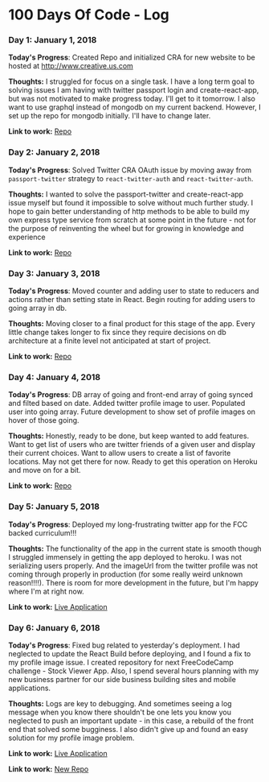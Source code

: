 # 100 Days Of Code - Log

<!-- ### Day 0: February 30, 2016 (Example 2)
##### (delete me or comment me out)

**Today's Progress**: Fixed CSS, worked on canvas functionality for the app.

**Thoughts**: I really struggled with CSS, but, overall, I feel like I am slowly getting better at it. Canvas is still new for me, but I managed to figure out some basic functionaliity

**Link(s) to work**: [Calculator App](http://www.example.com) -->

### Day 1: January 1, 2018

**Today's Progress**: Created Repo and initialized CRA for new website to be hosted at http://www.creative.us.com

**Thoughts:** I struggled for focus on a single task. I have a long term goal to solving issues I am having with twitter passport login and create-react-app, but was not motivated to make progress today. I'll get to it tomorrow. I also want to use graphql instead of mongodb on my current backend. However, I set up the repo for mongodb initially. I'll have to change later.

**Link to work:** [Repo](https://github.com/wesleylhandy/creativ.us.com)

### Day 2: January 2, 2018

**Today's Progress**: Solved Twitter CRA OAuth issue by moving away from `passport-twitter` strategy to `react-twitter-auth` and `react-twitter-auth`. 

**Thoughts:** I wanted to solve the passport-twitter and create-react-app issue myself but found it impossible to solve without much further study. I hope to gain better understanding of http methods to be able to build my own express type service from scratch at some point in the future - not for the purpose of reinventing the wheel but for growing in knowledge and experience

**Link to work:** [Repo](https://github.com/wesleylhandy/where-u-at)

### Day 3: January 3, 2018

**Today's Progress**: Moved counter and adding user to state to reducers and actions rather than setting state in React. Begin routing for adding users to going array in db.

**Thoughts:** Moving closer to a final product for this stage of the app. Every little change takes longer to fix since they require decisions on db architecture at a finite level not anticipated at start of project.

**Link to work:** [Repo](https://github.com/wesleylhandy/where-u-at)

### Day 4: January 4, 2018

**Today's Progress**: DB array of going and front-end array of going synced and filted based on date. Added twitter profile image to user. Populated user into going array. Future development to show set of profile images on hover of those going.

**Thoughts:** Honestly, ready to be done, but keep wanted to add features. Want to get list of users who are twitter friends of a given user and display their current choices. Want to allow users to create a list of favorite locations. May not get there for now. Ready to get this operation on Heroku and move on for a bit.

**Link to work:** [Repo](https://github.com/wesleylhandy/where-u-at)

### Day 5: January 5, 2018

**Today's Progress**: Deployed my long-frustrating twitter app for the FCC backed curriculum!!!

**Thoughts:** The functionality of the app in the current state is smooth though I struggled immensely in getting the app deployed to heroku. I was not serializing users properly. And the imageUrl from the twitter profile was not coming through properly in production (for some really weird unknown reason!!!!). There is room for more development in the future, but I'm happy where I'm at right now. 

**Link to work:** [Live Application](https://where-u-at.herokuapp.com/)

### Day 6: January 6, 2018

**Today's Progress**: Fixed bug related to yesterday's deployment. I had neglected to update the React Build before deploying, and I found a fix to my profile image issue. I created repository for next FreeCodeCamp challenge - Stock Viewer App. Also, I spend several hours planning with my new business partner for our side business building sites and mobile applications.

**Thoughts:** Logs are key to debugging. And sometimes seeing a log message when you know there shouldn't be one lets you know you neglected to push an important update - in this case, a rebuild of the front end that solved some bugginess. I also didn't give up and found an easy solution for my profile image problem. 

**Link to work:** [Live Application](https://where-u-at.herokuapp.com/)

**Link to work:** [New Repo](https://github.com/wesleylhandy/stock-viewer)